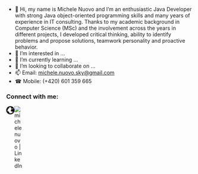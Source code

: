- 👋 Hi, my name is Michele Nuovo and I’m an enthusiastic Java Developer with strong Java object-oriented programming skills and many years of experience in IT consulting. 
      Thanks to my academic background in Computer Science (MSc) and the involvement across the years in different projects, I developed critical thinking, ability to identify problems       and propose solutions, teamwork personality and proactive behavior. 
- 👀 I’m interested in ...
- 🌱 I’m currently learning ...
- 💞️ I’m looking to collaborate on ...
- 📫 Email: michele.nuovo.sky@gmail.com 
- ☎ Mobile: (+420) 601 359 665

### Connect with me:

[<img align="left" alt="michelenuovo.com" width="22px" src="https://raw.githubusercontent.com/iconic/open-iconic/master/svg/globe.svg" />][website]
[<img align="left" alt="michelenuovo | LinkedIn" width="22px" src="https://cdn.jsdelivr.net/npm/simple-icons@v3/icons/linkedin.svg" />][linkedin]

<!---
mnuovo/mnuovo is a ✨ special ✨ repository because its `README.md` (this file) appears on your GitHub profile.
You can click the Preview link to take a look at your changes.
--->

[website]: https://www.michelenuovo.com
[linkedin]: https://www.linkedin.com/in/michelenuovo/
